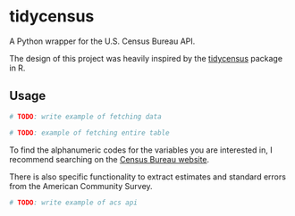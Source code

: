 # tidycensus

A Python wrapper for the U.S. Census Bureau API.

The design of this project was heavily inspired by the
[tidycensus](https://github.com/walkerke/tidycensus) package in R.

## Usage

```python
# TODO: write example of fetching data

# TODO: example of fetching entire table
```

To find the alphanumeric codes for the variables you are interested in, I
recommend searching on the
[Census Bureau website](https://data.census.gov/table).

There is also specific functionality to extract estimates and standard errors
from the American Community Survey.

```python
# TODO: write example of acs api
```
